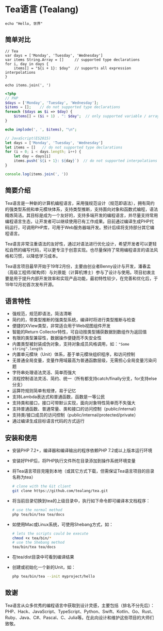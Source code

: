 # Tea语言 (Tealang)

```Tea
echo "Hello, 世界"
```

## 简单对比

```Tea
// Tea
var days = ['Monday', 'Tuesday', 'Wednesday']
var items String.Array = []   	// supported type declarations
for i, day in days {
	items[] = "${i + 1}: $day"  // supports all expression interpolations
}

echo items.join(', ')
```

```PHP
<?php
// PHP
$days = ['Monday', 'Tuesday', 'Wednesday'];
$items = [];  	// do not supported type declarations
foreach ($days as $i => $day) {
	$items[] = ($i + 1) . ": $day";  // only supported variable / array-value / object-property interpolations
}

echo implode(', ', $items), "\n";
```

```javascript
// JavaScript(ES2015)
let days = ['Monday', 'Tuesday', 'Wednesday']
let items = []   // do not supported type declarations
for (i = 0; i < days.length; i++) {
	let day = days[i]
	items.push(`${i + 1}: ${day}`)  // do not supported interpolations on version < ES2015
}

console.log(items.join(', '))
```

## 简要介绍

Tea语言是一种新的计算机编程语言，采用强规范设计（规范即语法），拥有简约的强类型系统和单元模块体系，支持类型推断，支持面向对象和函数式编程，语法精炼简洁。其目标是成为一个友好的，支持多端开发的编程语言，并尽量支持常用编程语言生态，让开发者可以继续使用已有工作成果。目前通过编译生成PHP代码运行，可调用PHP库，可用于Web服务器端开发。预计后续将支持部分其它编程语言。

Tea语言非常注重语法的友好性，通过对语法进行优化设计，希望开发者可以更轻松自然的编写代码，可以更专注于创意实现。也尽量保持了常用编程语言的语法风格和习惯，以降低学习成本。

Tea语言项目最早开始于19年2月份，主要由创业者Benny设计与开发，潘春孟（高级工程师/架构师）与刘景能（计算机博士）参与了设计与使用。项目初衷主要是用于提升内部开发效率和实现产品功能，最初特性较少，在完善和优化后，于19年12月初首次发布开源。

## 语言特性

- 强规范，规范即语法，简洁清晰
- 简约的，带类型推断的强类型系统，编译时将进行类型推断与检查
- 便捷的XView类型，非常适合用于Web视图组件开发
- 智能的Return Collector特性，可自动按类型捕获数据到数组作为返回值
- 有限的类型兼容性，数据操作便捷而不失安全性
- 内置类型被封装成伪对象，支持对象成员风格调用，如：```"Some string".length```
- 内置单元模块（Unit）体系，基于单元模块组织程序，和访问控制
- 无普通全局变量，变量作用域最高为普通函数层级，无需担心全局变量污染问题
- 字符串处理语法灵活、简单而强大
- 流程控制语法灵活、简约、统一（所有都支持catch/finally分支，for支持else分支）
- 运算符规则简单有规律，易于记忆
- 支持Lambda表达式和普通函数，函数是一等公民
- 支持类和接口，接口可带默认实现，面向对象特性简单而不失强大
- 支持普通函数、普通常量、类和接口的访问控制（public/internal）
- 支持类/接口成员的访问控制（public/internal/protected/private）
- 通过编译生成目标语言代码的方式运行

## 安装和使用

- 安装PHP 7.2+，编译器和编译输出的程序依赖PHP 7.2或以上版本运行环境

- 安装好PHP后，将PHP执行文件所在目录添加到操作系统环境变量

- 将Tea语言项目克隆到本地（或其它方式下载，但需保证Tea语言项目的目录名称为tea）
	```sh
	# clone with the Git client
	git clone https://github.com/tealang/tea.git
	```
	
- 将当前目录切换到tea的上级目录中，执行如下命令即可编译本文档程序：
	```sh
	# use the normal method
	php tea/bin/tea tea/docs
	```
	
- 如使用Mac或Linux系统，可使用Shebang方式，如：
	```sh
	# lets the scripts could be execute
	chmod +x tea/bin/*
	# use the Shebang method
	tea/bin/tea tea/docs
	```
	
- 在tea/dist目录中可看到编译结果
	
- 创建或初始化一个新的Unit，如：
	
	```sh
	php tea/bin/tea --init myproject/hello
	```

## 致谢

Tea语言从众多优秀的编程语言中获取到设计灵感，主要包括（排名不分先后）：PHP、Hack、JavaScript、TypeScript、Python、Swift、Kotlin、Go、Rust、Ruby、Java、C#、Pascal、C、Julia等。在此向设计和维护这些项目的大师们致敬。

